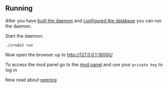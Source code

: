 ## Running 

After you have [built the daemon](build.md) and [configured the database](database.md) you can run the daemon.

Start the daemon:

    ./srndv2 run

Now open the browser up to http://127.0.0.1:18000/

To access the mod panel go to the [mod panel](http://127.0.0.1:18000/mod/) and use your ``private key`` to log in

Now read about [peering](feeds.md)
